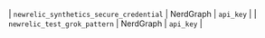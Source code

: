 | `newrelic_synthetics_secure_credential` | NerdGraph | `api_key`      |
| `newrelic_test_grok_pattern`            | NerdGraph | `api_key`      |

<!--This is a comment. Its presence ensures the subsequent header renders properly.-->

